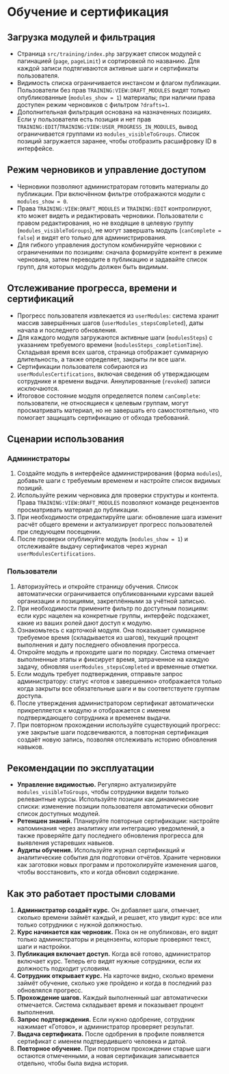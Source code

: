 # Обучение и сертификация

## Загрузка модулей и фильтрация
- Страница `src/training/index.php` загружает список модулей с пагинацией (`page`, `pageLimit`) и сортировкой по названию. Для каждой записи подтягиваются активные шаги и сертификаты пользователя.
- Видимость списка ограничивается инстансом и флагом публикации. Пользователи без прав `TRAINING:VIEW:DRAFT_MODULES` видят только опубликованные (`modules_show = 1`) материалы; при наличии права доступен режим черновиков с фильтром `?drafts=1`.
- Дополнительная фильтрация основана на назначенных позициях. Если у пользователя есть позиция и нет прав `TRAINING:EDIT`/`TRAINING:VIEW:USER_PROGRESS_IN_MODULES`, вывод ограничивается группами из `modules_visibleToGroups`. Список позиций загружается заранее, чтобы отобразить расшифровку ID в интерфейсе.

## Режим черновиков и управление доступом
- Черновики позволяют администраторам готовить материалы до публикации. При включённом фильтре отображаются модули с `modules_show = 0`.
- Права `TRAINING:VIEW:DRAFT_MODULES` и `TRAINING:EDIT` контролируют, кто может видеть и редактировать черновики. Пользователи с правом редактирования, но не входящие в целевую группу (`modules_visibleToGroups`), не могут завершать модуль (`canComplete = false`) и видят его только для администрирования.
- Для гибкого управления доступом комбинируйте черновики с ограничениями по позициям: сначала формируйте контент в режиме черновика, затем переводите в публикацию и задавайте список групп, для которых модуль должен быть видимым.

## Отслеживание прогресса, времени и сертификаций
- Прогресс пользователя извлекается из `userModules`: система хранит массив завершённых шагов (`userModules_stepsCompleted`), даты начала и последнего обновления.
- Для каждого модуля загружаются активные шаги (`modulesSteps`) с указанием требуемого времени (`modulesSteps_completionTime`). Складывая время всех шагов, страница отображает суммарную длительность, а также определяет, закрыты ли все шаги.
- Сертификации пользователя собираются из `userModulesCertifications`, включая сведения об утверждающем сотруднике и времени выдачи. Аннулированные (`revoked`) записи исключаются.
- Итоговое состояние модуля определяется полем `canComplete`: пользователи, не относящиеся к целевым группам, могут просматривать материал, но не завершать его самостоятельно, что помогает защищать сертификацию от обхода требований.

## Сценарии использования
### Администраторы
1. Создайте модуль в интерфейсе администрирования (форма `modules`), добавьте шаги с требуемым временем и настройте список видимых позиций.
2. Используйте режим черновика для проверки структуры и контента. Права `TRAINING:VIEW:DRAFT_MODULES` позволяют команде рецензентов просматривать материал до публикации.
3. При необходимости отредактируйте шаги: обновление шага изменит расчёт общего времени и актуализирует прогресс пользователей при следующем посещении.
4. После проверки опубликуйте модуль (`modules_show = 1`) и отслеживайте выдачу сертификатов через журнал `userModulesCertifications`.

### Пользователи
1. Авторизуйтесь и откройте страницу обучения. Список автоматически ограничивается опубликованными курсами вашей организации и позициями, закреплёнными за учётной записью.
2. При необходимости примените фильтр по доступным позициям: если курс нацелен на конкретные группы, интерфейс подскажет, какие из ваших ролей дают доступ к модулю.
3. Ознакомьтесь с карточкой модуля. Она показывает суммарное требуемое время (складывается из шагов), текущий процент выполнения и дату последнего обновления прогресса.
4. Откройте модуль и проходите шаги по порядку. Система отмечает выполненные этапы и фиксирует время, затраченное на каждую задачу, обновляя `userModules_stepsCompleted` и временные отметки.
5. Если модуль требует подтверждения, отправьте запрос администратору: статус «готов к завершению» отображается только когда закрыты все обязательные шаги и вы соответствуете группам доступа.
6. После утверждения администратором сертификат автоматически прикрепляется к модулю и отображается с именем подтверждающего сотрудника и временем выдачи.
7. При повторном прохождении используйте существующий прогресс: уже закрытые шаги подсвечиваются, а повторная сертификация создаёт новую запись, позволяя отслеживать историю обновления навыков.

## Рекомендации по эксплуатации
- **Управление видимостью.** Регулярно актуализируйте `modules_visibleToGroups`, чтобы сотрудники видели только релевантные курсы. Используйте позиции как динамические списки: изменение позиции пользователя автоматически обновит список доступных модулей.
- **Ретеншен знаний.** Планируйте повторные сертификации: настройте напоминания через аналитику или интеграцию уведомлений, а также проверяйте дату последнего обновления прогресса для выявления устаревших навыков.
- **Аудиты обучения.** Используйте журнал сертификаций и аналитические события для подготовки отчётов. Храните черновики как заготовки новых программ и протоколируйте изменения шагов, чтобы восстановить, кто и когда обновил содержание.

## Как это работает простыми словами
1. **Администратор создаёт курс.** Он добавляет шаги, отмечает, сколько времени займёт каждый, и решает, кто увидит курс: все или только сотрудники с нужной должностью.
2. **Курс начинается как черновик.** Пока он не опубликован, его видят только администраторы и рецензенты, которые проверяют текст, шаги и настройки.
3. **Публикация включает доступ.** Когда всё готово, администратор включает курс. Теперь его видят нужные сотрудники, если их должность подходит условиям.
4. **Сотрудник открывает курс.** На карточке видно, сколько времени займёт обучение, сколько уже пройдено и когда в последний раз обновлялся прогресс.
5. **Прохождение шагов.** Каждый выполненный шаг автоматически отмечается. Система складывает время и показывает процент выполнения.
6. **Запрос подтверждения.** Если нужно одобрение, сотрудник нажимает «Готово», и администратор проверяет результат.
7. **Выдача сертификата.** После одобрения в профиле появляется сертификат с именем подтвердившего человека и датой.
8. **Повторное обучение.** При повторном прохождении старые шаги остаются отмеченными, а новая сертификация записывается отдельно, чтобы была видна история.
